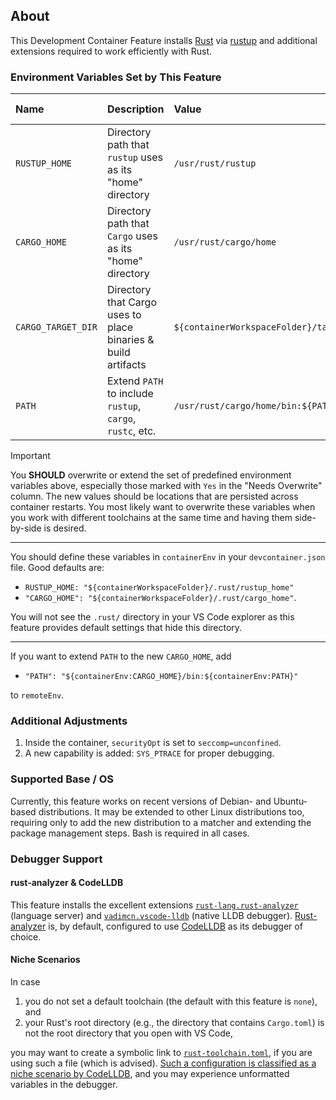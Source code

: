 ## About

This Development Container Feature installs [Rust](https://www.rust-lang.org/) via [rustup](https://www.rust-lang.org/tools/install) and additional extensions required to work efficiently with Rust.

### Environment Variables Set by This Feature

| Name                    | Description                                                   | Value                                | Needs Overwrite |
| :---------------------- | :------------------------------------------------------------ | :----------------------------------- | :-------------- |
| `RUSTUP_HOME`           | Directory path that `rustup` uses as its "home" directory     | `/usr/rust/rustup`                   | Yes             |
| `CARGO_HOME`            | Directory path that `Cargo` uses as its "home" directory      | `/usr/rust/cargo/home`               | Yes             |
| `CARGO_TARGET_DIR`      | Directory that Cargo uses to place binaries & build artifacts | `${containerWorkspaceFolder}/target` | No              |
| `PATH`                  | Extend `PATH` to include `rustup`, `cargo`, `rustc`, etc.     | `/usr/rust/cargo/home/bin:${PATH}`   | No              |

> [!IMPORTANT]
>
> You **SHOULD** overwrite or extend the set of predefined environment variables above, especially those marked with  `Yes` in the "Needs Overwrite" column. The new values should be locations that are persisted across container restarts. You most likely want to overwrite these variables when you work with different toolchains at the same time and having them side-by-side is desired.
>
> ---
>
> You should define these variables in `containerEnv` in your `devcontainer.json` file. Good defaults are:
>
> - `RUSTUP_HOME: "${containerWorkspaceFolder}/.rust/rustup_home"`
> - `"CARGO_HOME": "${containerWorkspaceFolder}/.rust/cargo_home"`.
>
> You will not see the `.rust/` directory in your VS Code explorer as this feature provides default settings that hide this directory.
>
> ---
>
> If you want to extend `PATH` to the new `CARGO_HOME`, add
>
> - `"PATH": "${containerEnv:CARGO_HOME}/bin:${containerEnv:PATH}"`
>
> to `remoteEnv`.

### Additional Adjustments

1. Inside the container, `securityOpt` is set to `seccomp=unconfined`.
2. A new capability is added: `SYS_PTRACE` for proper debugging.

### Supported Base / OS

Currently, this feature works on recent versions of Debian- and Ubuntu-based distributions. It may be extended to other Linux distributions too, requiring only to add the new distribution to a matcher and extending the package management steps. Bash is required in all cases.

### Debugger Support

#### rust-analyzer & CodeLLDB

This feature installs the excellent extensions [`rust-lang.rust-analyzer`](https://marketplace.visualstudio.com/items?itemName=rust-lang.rust-analyzer) (language server) and [`vadimcn.vscode-lldb`](https://marketplace.visualstudio.com/items?itemName=vadimcn.vscode-lldb) (native LLDB debugger). [Rust-analyzer](https://github.com/rust-lang/rust-analyzer) is, by default, configured to use [CodeLLDB](https://github.com/vadimcn/codelldb) as its debugger of choice.

#### Niche Scenarios

In case

1. you do not set a default toolchain (the default with this feature is `none`), and
2. your Rust's root directory (e.g., the directory that contains `Cargo.toml`) is not the root directory that you open with VS Code,

you may want to create a symbolic link to [`rust-toolchain.toml`](https://rust-lang.github.io/rustup/overrides.html#the-toolchain-file), if you are using such a file (which is advised). [Such a configuration is classified as a niche scenario by CodeLLDB](https://github.com/vadimcn/codelldb/issues/1156), and you may experience unformatted variables in the debugger.
